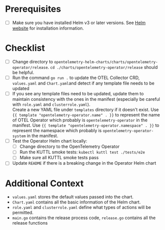 # Prerequisites

- [ ] Make sure you have installed Helm v3 or later versions. See [Helm website](https://helm.sh/docs/helm/helm_install/)
  for installation information.

# Checklist

- [ ] Change directory to `opentelemetry-helm-charts/charts/opentelemetry-operator/release`. `cd ./charts/opentelemetry-operator/release` should be helpful.
- [ ] Run the command `go run .` to update the OTEL Collector CRD, `values.yaml` and `Chart.yaml`and detect if any template file needs to be updated
- [ ] If you see any template files need to be updated, update them to maintain consistency with the ones in the manifest (especially be careful with `role.yaml` and `clusterrole.yaml`).  \
  Create a new YAML file under `templates` directory if it doesn't exist.
  Use `{{ template "opentelemetry-operator.name" . }}` to represent the name of OTEL Operator which probably is `opentelemetry-operator` in the manifest.
  Use `{{ template "opentelemetry-operator.namespace" . }}` to represent the namespace which probably is `opentelemetry-operator-system` in the manifest.
- [ ] Test the Operator Helm chart locally:
  - [ ] Change directory to the OpenTelemetry Operator
  - [ ] Run the KUTTL smoke tests: `kubectl kuttl test ./tests/e2e`
  - [ ] Make sure all KUTTL smoke tests pass
- [ ] Update `README` if there is a breaking change in the Operator Helm chart

# Additional Context

- `values.yaml` stores the default values passed into the chart.
- `Chart.yaml` contains all the basic information of the Helm chart.
- `role.yaml` and `clusterrole.yaml` define what types of actions will be permitted.
- `main.go` contains the release process code, `release.go` contains all the release functions
